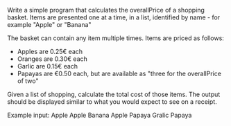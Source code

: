 Write a simple program that calculates the overallPrice of a shopping basket.
Items are presented
one at a time, in a list, identified by name - for example "Apple" or "Banana"

The basket can contain any item multiple times. Items are priced as follows:
- Apples are 0.25€ each
- Oranges are 0.30€ each
- Garlic are 0.15€ each
- Papayas are €0.50 each, but are available as "three for the overallPrice of two"

Given a list of shopping, calculate the total cost of those items. The
output should be
displayed similar to what you would expect to see on a receipt.

Example input:
Apple
Apple
Banana
Apple
Papaya
Gralic
Papaya